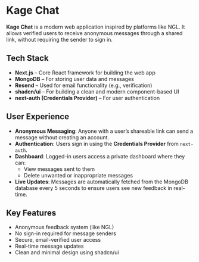 # Kage Chat

**Kage Chat** is a modern web application inspired by platforms like NGL. It allows verified users to receive anonymous messages through a shared link, without requiring the sender to sign in.

## Tech Stack

- **Next.js** – Core React framework for building the web app
- **MongoDB** – For storing user data and messages
- **Resend** – Used for email functionality (e.g., verification)
- **shadcn/ui** – For building a clean and modern component-based UI
- **next-auth (Credentials Provider)** – For user authentication

## User Experience

- **Anonymous Messaging**: Anyone with a user’s shareable link can send a message without creating an account.
- **Authentication**: Users sign in using the **Credentials Provider** from `next-auth`.
- **Dashboard**: Logged-in users access a private dashboard where they can:
  - View messages sent to them
  - Delete unwanted or inappropriate messages
- **Live Updates**: Messages are automatically fetched from the MongoDB database every 5 seconds to ensure users see new feedback in real-time.

## Key Features

- Anonymous feedback system (like NGL)
- No sign-in required for message senders
- Secure, email-verified user access
- Real-time message updates
- Clean and minimal design using shadcn/ui
